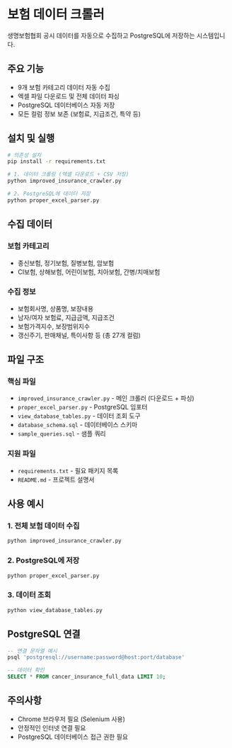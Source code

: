 # 보험 데이터 크롤러

생명보험협회 공시 데이터를 자동으로 수집하고 PostgreSQL에 저장하는 시스템입니다.

## 주요 기능

- 9개 보험 카테고리 데이터 자동 수집
- 엑셀 파일 다운로드 및 전체 데이터 파싱
- PostgreSQL 데이터베이스 자동 저장
- 모든 컬럼 정보 보존 (보험료, 지급조건, 특약 등)

## 설치 및 실행

```bash
# 의존성 설치
pip install -r requirements.txt

# 1. 데이터 크롤링 (엑셀 다운로드 + CSV 저장)
python improved_insurance_crawler.py

# 2. PostgreSQL에 데이터 저장
python proper_excel_parser.py
```

## 수집 데이터

### 보험 카테고리
- 종신보험, 정기보험, 질병보험, 암보험
- CI보험, 상해보험, 어린이보험, 치아보험, 간병/치매보험

### 수집 정보
- 보험회사명, 상품명, 보장내용
- 남자/여자 보험료, 지급금액, 지급조건
- 보험가격지수, 보장범위지수
- 갱신주기, 판매채널, 특이사항 등 (총 27개 컬럼)

## 파일 구조

### 핵심 파일
- `improved_insurance_crawler.py` - 메인 크롤러 (다운로드 + 파싱)
- `proper_excel_parser.py` - PostgreSQL 임포터
- `view_database_tables.py` - 데이터 조회 도구
- `database_schema.sql` - 데이터베이스 스키마
- `sample_queries.sql` - 샘플 쿼리

### 지원 파일
- `requirements.txt` - 필요 패키지 목록
- `README.md` - 프로젝트 설명서

## 사용 예시

### 1. 전체 보험 데이터 수집
```bash
python improved_insurance_crawler.py
```

### 2. PostgreSQL에 저장
```bash
python proper_excel_parser.py
```

### 3. 데이터 조회
```bash
python view_database_tables.py
```

## PostgreSQL 연결

```sql
-- 연결 문자열 예시
psql 'postgresql://username:password@host:port/database'

-- 데이터 확인
SELECT * FROM cancer_insurance_full_data LIMIT 10;
```

## 주의사항

- Chrome 브라우저 필요 (Selenium 사용)
- 안정적인 인터넷 연결 필요
- PostgreSQL 데이터베이스 접근 권한 필요